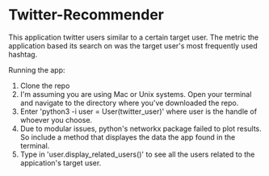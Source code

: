 # Twitter-Recommender
This application twitter users similar to a certain target user. The metric the application based its search on was the target user's most frequently used hashtag. 


Running the app:

1. Clone the repo
2. I'm assuming you are using Mac or Unix systems. Open your terminal and navigate to the directory where you've downloaded the repo.
3. Enter 'python3 -i user = User(twitter_user)' where user is the handle of whoever you choose.
4. Due to modular issues, python's networkx package failed to plot results. So include a method that displayes the data the app found in the terminal.
5. Type in 'user.display_related_users()' to see all the users related to the appication's target user.
